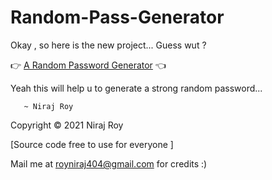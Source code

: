 # Random-Pass-Generator

Okay , so here is the new project...
Guess wut ? 

👉
[A Random Password Generator](genrandompassword.netlify.app) 👈

Yeah this will help u to generate a strong random password...


       ~ Niraj Roy


Copyright © 2021
Niraj Roy

[Source code free to use for everyone ]

Mail me at royniraj404@gmail.com
for credits :)

